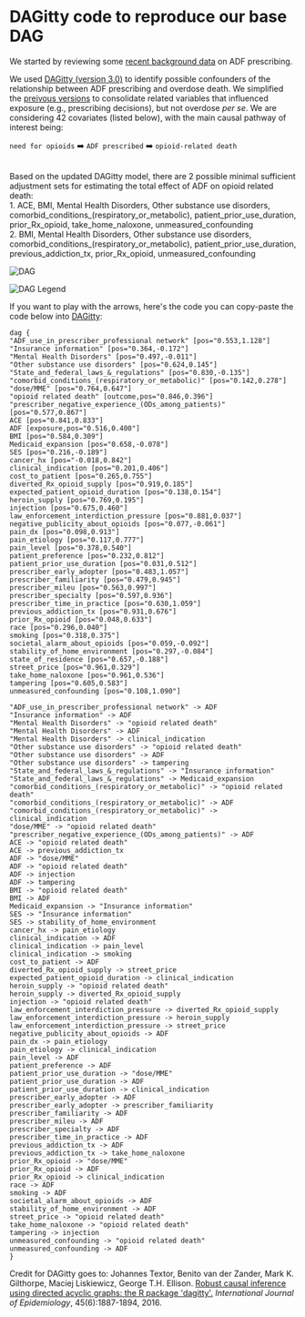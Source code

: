 # DAGitty code to reproduce our base DAG

We started by reviewing some [recent background data](https://github.com/opioiddatalab/DAG/blob/master/background.md) on ADF prescribing.<br>

We used [DAGitty (version 3.0)](daggity.net) to identify possible confounders of the relationship between ADF prescribing and overdose death. We simplified the [preivous versions](https://github.com/opioiddatalab/DAG/commits/master/DAGittyCode.md) to consolidate related variables that influenced exposure (e.g., prescribing decisions), but not overdose *per se*. We are considering 42 covariates (listed below), with the main causal pathway of interest being:
<br>

`need for opioids` :arrow_right: `ADF prescribed` :arrow_right: `opioid-related death` 

<br>
Based on the updated DAGitty model, there are 2 possible minimal sufficient adjustment sets for estimating the total effect of ADF on opioid related death:<br>
1. ACE, BMI, Mental Health Disorders, Other substance use disorders, comorbid_conditions_(respiratory_or_metabolic), patient_prior_use_duration, prior_Rx_opioid, take_home_naloxone, unmeasured_confounding<br>
2. BMI, Mental Health Disorders, Other substance use disorders, comorbid_conditions_(respiratory_or_metabolic), patient_prior_use_duration, previous_addiction_tx, prior_Rx_opioid, unmeasured_confounding<br>

![DAG](https://opioiddatalab.github.io/DAG/dagitty-model.png "DAG from Feb 26, 2020")<br>

![DAG Legend](https://opioiddatalab.github.io/DAG/DAGlegend.png "DAGitty legend")<br>

If you want to play with the arrows, here's the code you can copy-paste the code below into [DAGitty](http://www.dagitty.net):<br>

```
dag {
"ADF_use_in_prescriber_professional network" [pos="0.553,1.128"]
"Insurance information" [pos="0.364,-0.172"]
"Mental Health Disorders" [pos="0.497,-0.011"]
"Other substance use disorders" [pos="0.624,0.145"]
"State_and_federal_laws_&_regulations" [pos="0.830,-0.135"]
"comorbid_conditions_(respiratory_or_metabolic)" [pos="0.142,0.278"]
"dose/MME" [pos="0.764,0.647"]
"opioid related death" [outcome,pos="0.846,0.396"]
"prescriber_negative_experience_(ODs_among_patients)" [pos="0.577,0.867"]
ACE [pos="0.841,0.833"]
ADF [exposure,pos="0.516,0.400"]
BMI [pos="0.584,0.309"]
Medicaid_expansion [pos="0.658,-0.078"]
SES [pos="0.216,-0.189"]
cancer_hx [pos="-0.018,0.842"]
clinical_indication [pos="0.201,0.406"]
cost_to_patient [pos="0.265,0.755"]
diverted_Rx_opioid_supply [pos="0.919,0.185"]
expected_patient_opioid_duration [pos="0.138,0.154"]
heroin_supply [pos="0.769,0.195"]
injection [pos="0.675,0.460"]
law_enforcement_interdiction_pressure [pos="0.881,0.037"]
negative_publicity_about_opioids [pos="0.077,-0.061"]
pain_dx [pos="0.098,0.913"]
pain_etiology [pos="0.117,0.777"]
pain_level [pos="0.378,0.540"]
patient_preference [pos="0.232,0.812"]
patient_prior_use_duration [pos="0.031,0.512"]
prescriber_early_adopter [pos="0.483,1.057"]
prescriber_familiarity [pos="0.479,0.945"]
prescriber_mileu [pos="0.563,0.997"]
prescriber_specialty [pos="0.597,0.936"]
prescriber_time_in_practice [pos="0.630,1.059"]
previous_addiction_tx [pos="0.931,0.676"]
prior_Rx_opioid [pos="0.048,0.633"]
race [pos="0.296,0.040"]
smoking [pos="0.318,0.375"]
societal_alarm_about_opioids [pos="0.059,-0.092"]
stability_of_home_environment [pos="0.297,-0.084"]
state_of_residence [pos="0.657,-0.188"]
street_price [pos="0.961,0.329"]
take_home_naloxone [pos="0.961,0.536"]
tampering [pos="0.605,0.583"]
unmeasured_confounding [pos="0.108,1.090"]

"ADF_use_in_prescriber_professional network" -> ADF
"Insurance information" -> ADF
"Mental Health Disorders" -> "opioid related death"
"Mental Health Disorders" -> ADF
"Mental Health Disorders" -> clinical_indication
"Other substance use disorders" -> "opioid related death"
"Other substance use disorders" -> ADF
"Other substance use disorders" -> tampering
"State_and_federal_laws_&_regulations" -> "Insurance information"
"State_and_federal_laws_&_regulations" -> Medicaid_expansion
"comorbid_conditions_(respiratory_or_metabolic)" -> "opioid related death"
"comorbid_conditions_(respiratory_or_metabolic)" -> ADF
"comorbid_conditions_(respiratory_or_metabolic)" -> clinical_indication
"dose/MME" -> "opioid related death"
"prescriber_negative_experience_(ODs_among_patients)" -> ADF
ACE -> "opioid related death"
ACE -> previous_addiction_tx
ADF -> "dose/MME"
ADF -> "opioid related death"
ADF -> injection
ADF -> tampering
BMI -> "opioid related death"
BMI -> ADF
Medicaid_expansion -> "Insurance information"
SES -> "Insurance information"
SES -> stability_of_home_environment
cancer_hx -> pain_etiology
clinical_indication -> ADF
clinical_indication -> pain_level
clinical_indication -> smoking
cost_to_patient -> ADF
diverted_Rx_opioid_supply -> street_price
expected_patient_opioid_duration -> clinical_indication
heroin_supply -> "opioid related death"
heroin_supply -> diverted_Rx_opioid_supply
injection -> "opioid related death"
law_enforcement_interdiction_pressure -> diverted_Rx_opioid_supply
law_enforcement_interdiction_pressure -> heroin_supply
law_enforcement_interdiction_pressure -> street_price
negative_publicity_about_opioids -> ADF
pain_dx -> pain_etiology
pain_etiology -> clinical_indication
pain_level -> ADF
patient_preference -> ADF
patient_prior_use_duration -> "dose/MME"
patient_prior_use_duration -> ADF
patient_prior_use_duration -> clinical_indication
prescriber_early_adopter -> ADF
prescriber_early_adopter -> prescriber_familiarity
prescriber_familiarity -> ADF
prescriber_mileu -> ADF
prescriber_specialty -> ADF
prescriber_time_in_practice -> ADF
previous_addiction_tx -> ADF
previous_addiction_tx -> take_home_naloxone
prior_Rx_opioid -> "dose/MME"
prior_Rx_opioid -> ADF
prior_Rx_opioid -> clinical_indication
race -> ADF
smoking -> ADF
societal_alarm_about_opioids -> ADF
stability_of_home_environment -> ADF
street_price -> "opioid related death"
take_home_naloxone -> "opioid related death"
tampering -> injection
unmeasured_confounding -> "opioid related death"
unmeasured_confounding -> ADF
}

```

Credit for DAGitty goes to:
Johannes Textor, Benito van der Zander, Mark K. Gilthorpe, Maciej Liskiewicz, George T.H. Ellison.
[Robust causal inference using directed acyclic graphs: the R package 'dagitty'.](http://johannes-textor.name/papers/2017-ije.pdf)
<i>International Journal of Epidemiology</i>, 45(6):1887-1894, 2016.
